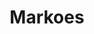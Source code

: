 ---
id: 36
title: Markoes
description: 'Markoes is liefhebber van literatuur, geschiedenis en de Europese cultuur.'
keyword: 'Snaakse Hollander'
pseudonym: true
image: f3abdf15-b253-444d-8837-54de039d7949.webp
---